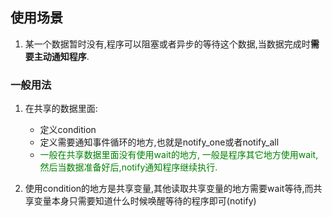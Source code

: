 ## 使用场景
1. 某一个数据暂时没有,程序可以阻塞或者异步的等待这个数据,当数据完成时**需要主动通知程序**.

### 一般用法
1. 在共享的数据里面:
	- 定义condition
	- 定义需要通知事件循环的地方,也就是notify_one或者notify_all
	- <font color=green>一般在共享数据里面没有使用wait的地方,
	一般是程序其它地方使用wait,然后当数据准备好后,notify通知程序继续执行.</font>

2. 使用condition的地方是共享变量,其他读取共享变量的地方需要wait等待,而共享变量本身只需要知道什么时候唤醒等待的程序即可(notify)
